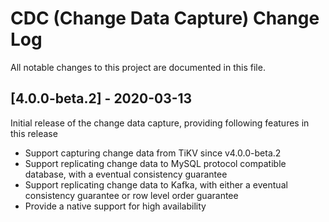 # CDC (Change Data Capture) Change Log

All notable changes to this project are documented in this file.

## [4.0.0-beta.2] - 2020-03-13

Initial release of the change data capture, providing following features in this release

- Support capturing change data from TiKV since v4.0.0-beta.2
- Support replicating change data to MySQL protocol compatible database, with a eventual consistency guarantee
- Support replicating change data to Kafka, with either a eventual consistency guarantee or row level order guarantee
- Provide a native support for high availability
